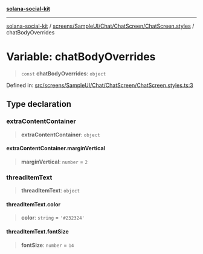[**solana-social-kit**](../../../../../../README.md)

***

[solana-social-kit](../../../../../../README.md) / [screens/SampleUI/Chat/ChatScreen/ChatScreen.styles](../README.md) / chatBodyOverrides

# Variable: chatBodyOverrides

> `const` **chatBodyOverrides**: `object`

Defined in: [src/screens/SampleUI/Chat/ChatScreen/ChatScreen.styles.ts:3](https://github.com/SendArcade/solana-social-starter/blob/98f94bb63d3814df24512365f6ae706d273e698f/src/screens/SampleUI/Chat/ChatScreen/ChatScreen.styles.ts#L3)

## Type declaration

### extraContentContainer

> **extraContentContainer**: `object`

#### extraContentContainer.marginVertical

> **marginVertical**: `number` = `2`

### threadItemText

> **threadItemText**: `object`

#### threadItemText.color

> **color**: `string` = `'#232324'`

#### threadItemText.fontSize

> **fontSize**: `number` = `14`
